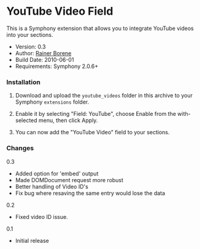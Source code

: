 YouTube Video Field
===================

This is a Symphony extension that allows you to integrate YouTube videos into your sections.

- Version: 0.3
- Author: [Rainer Borene](mailto:me@rainerborene.com)
- Build Date: 2010-06-01
- Requirements: Symphony 2.0.6+

### Installation

1. Download and upload the `youtube_videos` folder in this archive to your Symphony `extensions` folder.

2. Enable it by selecting "Field: YouTube", choose Enable from the with-selected menu, then click Apply.

3. You can now add the "YouTube Video" field to your sections.

### Changes

0.3

- Added option for 'embed' output
- Made DOMDocument request more robust
- Better handling of Video ID's
- Fix bug where resaving the same entry would lose the data

0.2

- Fixed video ID issue.

0.1

- Initial release